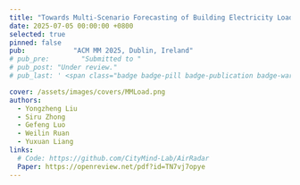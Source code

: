 ```yaml
---
title: "Towards Multi-Scenario Forecasting of Building Electricity Loads with Multimodal Data"
date: 2025-07-05 00:00:00 +0800
selected: true
pinned: false
pub:            "ACM MM 2025, Dublin, Ireland"
# pub_pre:        "Submitted to "
# pub_post: "Under review."
# pub_last: ' <span class="badge badge-pill badge-publication badge-warning">Poster</span>'

cover: /assets/images/covers/MMLoad.png
authors:
  - Yongzheng Liu
  - Siru Zhong
  - Gefeng Luo
  - Weilin Ruan
  - Yuxuan Liang
links:
  # Code: https://github.com/CityMind-Lab/AirRadar
  Paper: https://openreview.net/pdf?id=TN7vj7opye
---
```

